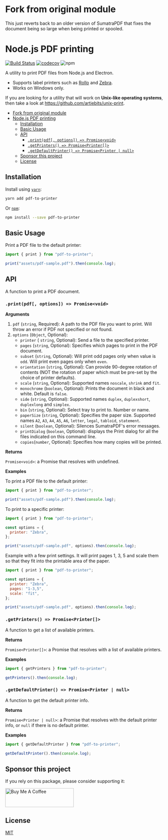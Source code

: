 # Fork from original module

This just reverts back to an older version of SumatraPDF that fixes the document being so large when being printed or spooled.

# Node.js PDF printing

[![Build Status](https://api.cirrus-ci.com/github/artiebits/pdf-to-printer.svg)](https://cirrus-ci.com/github/artiebits/pdf-to-printer)
[![codecov](https://codecov.io/gh/artiebits/pdf-to-printer/branch/master/graph/badge.svg)](https://codecov.io/gh/artiebits/pdf-to-printer)
![npm](https://img.shields.io/npm/dw/pdf-to-printer)

A utility to print PDF files from Node.js and Electron.

- Supports label printers such as [Rollo](https://www.rolloprinter.com/)
  and [Zebra](https://www.zebra.com/us/en/products/printers.html).
- Works on Windows only.

If you are looking for a utility that will work on **Unix-like operating systems**, then take a look
at https://github.com/artiebits/unix-print.

<!-- START doctoc generated TOC please keep comment here to allow auto update -->
<!-- DON'T EDIT THIS SECTION, INSTEAD RE-RUN doctoc TO UPDATE -->

- [Fork from original module](#fork-from-original-module)
- [Node.js PDF printing](#nodejs-pdf-printing)
  - [Installation](#installation)
  - [Basic Usage](#basic-usage)
  - [API](#api)
    - [`.print(pdf[, options]) => Promise<void>`](#printpdf-options--promisevoid)
    - [`.getPrinters() => Promise<Printer[]>`](#getprinters--promiseprinter)
    - [`.getDefaultPrinter() => Promise<Printer | null>`](#getdefaultprinter--promiseprinter--null)
  - [Sponsor this project](#sponsor-this-project)
  - [License](#license)

<!-- END doctoc generated TOC please keep comment here to allow auto update -->

## Installation

Install using [`yarn`](https://yarnpkg.com/):

```bash
yarn add pdf-to-printer
```

Or [`npm`](https://www.npmjs.com/):

```bash
npm install --save pdf-to-printer
```

## Basic Usage

Print a PDF file to the default printer:

```javascript
import { print } from "pdf-to-printer";

print("assets/pdf-sample.pdf").then(console.log);
```

## API

A function to print a PDF document.

### `.print(pdf[, options]) => Promise<void>`

**Arguments**

1. `pdf` (`string`, Required): A path to the PDF file you want to print. Will throw an error if PDF not specified or not found.
2. `options` (`Object`, Optional):
   - `printer` ( `string`, Optional): Send a file to the specified printer.
   - `pages` (`string`, Optional): Specifies which pages to print in the PDF document.
   - `subset` (`string`, Optional): Will print odd pages only when value is `odd`. Will print even pages only when `even`.
   - `orientation` (`string`, Optional): Can provide 90-degree rotation of contents (NOT the rotation of paper which must be pre-set by the choice of printer defaults).
   - `scale` (`string`, Optional): Supported names `noscale`, `shrink` and `fit`.
   - `monochrome` (`boolean`, Optional): Prints the document in black and white. Default is `false`.
   - `side` (`string`, Optional): Supported names `duplex`, `duplexshort`, `duplexlong` and `simplex`.
   - `bin` (`string`, Optional): Select tray to print to. Number or name.
   - `paperSize` (`string`, Optional): Specifies the paper size. Supported names `A2`, `A3`, `A4`, `A5`, `A6`, `letter`, `legal`, `tabloid`, `statement`.
   - `silent` (`boolean`, Optional): Silences SumatraPDF's error messages.
   - `printDialog` (`boolean`, Optional): displays the Print dialog for all the files indicated on this command line.
   - `copies`(`number`, Optional): Specifies how many copies will be printed.

**Returns**

`Promise<void>`: a Promise that resolves with undefined.

**Examples**

To print a PDF file to the default printer:

```javascript
import { print } from "pdf-to-printer";

print("assets/pdf-sample.pdf").then(console.log);
```

To print to a specific printer:

```javascript
import { print } from "pdf-to-printer";

const options = {
  printer: "Zebra",
};

print("assets/pdf-sample.pdf", options).then(console.log);
```

Example with a few print settings. It will print pages 1, 3, 5 and scale them so that they fit into the printable area of the paper.

```javascript
import { print } from "pdf-to-printer";

const options = {
  printer: "Zebra",
  pages: "1-3,5",
  scale: "fit",
};

print("assets/pdf-sample.pdf", options).then(console.log);
```

### `.getPrinters() => Promise<Printer[]>`

A function to get a list of available printers.

**Returns**

`Promise<Printer[]>`: a Promise that resolves with a list of available printers.

**Examples**

```javascript
import { getPrinters } from "pdf-to-printer";

getPrinters().then(console.log);
```

### `.getDefaultPrinter() => Promise<Printer | null>`

A function to get the default printer info.

**Returns**

`Promise<Printer | null>`: a Promise that resolves with the default printer info, or `null` if there is no default printer.

**Examples**

```javascript
import { getDefaultPrinter } from "pdf-to-printer";

getDefaultPrinter().then(console.log);
```

## Sponsor this project

If you rely on this package, please consider supporting it:

<a href="https://www.buymeacoffee.com/artiebits" target="_blank"><img src="https://cdn.buymeacoffee.com/buttons/v2/default-yellow.png" alt="Buy Me A Coffee" style="height: 60px !important;width: 217px !important;" ></a>

## License

[MIT](LICENSE)
